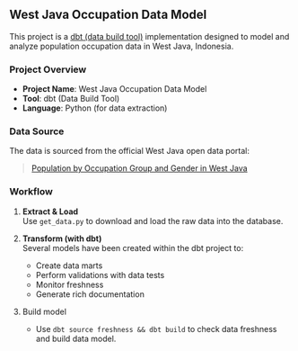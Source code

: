 ## West Java Occupation Data Model

This project is a [dbt (data build tool)](https://www.getdbt.com/) implementation designed to model and analyze population occupation data in West Java, Indonesia.

### Project Overview

- **Project Name**: West Java Occupation Data Model  
- **Tool**: dbt (Data Build Tool)  
- **Language**: Python (for data extraction)

### Data Source

The data is sourced from the official West Java open data portal:

> [Population by Occupation Group and Gender in West Java](https://opendata.jabarprov.go.id/id/dataset/jumlah-penduduk-berdasarkan-kelompok-pekerjaan-dan-jenis-kelamin-di-jawa-barat)

### Workflow

1. **Extract & Load**  
   Use `get_data.py` to download and load the raw data into the database.

2. **Transform (with dbt)**  
   Several models have been created within the dbt project to:
   - Create data marts
   - Perform validations with data tests
   - Monitor freshness
   - Generate rich documentation
  
3. Build model
   - Use `dbt source freshness && dbt build` to check data freshness and build data model. 
